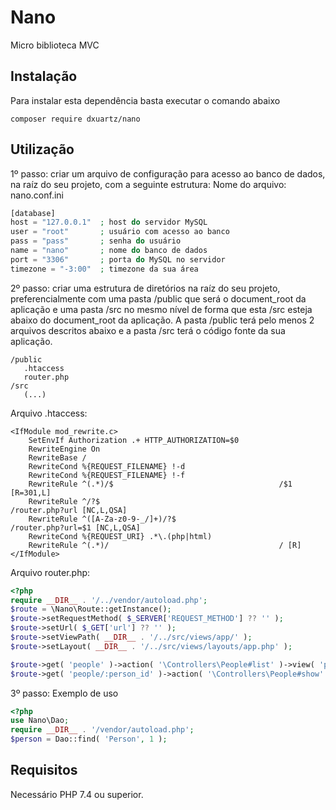 # Nano

Micro biblioteca MVC

## Instalação

Para instalar esta dependência basta executar o comando abaixo
```shell
composer require dxuartz/nano
```

## Utilização

1º passo: criar um arquivo de configuração para acesso ao banco de dados, na raíz do seu projeto, com a seguinte estrutura:
Nome do arquivo: nano.conf.ini
```php
[database]
host = "127.0.0.1"  ; host do servidor MySQL
user = "root"       ; usuário com acesso ao banco
pass = "pass"       ; senha do usuário
name = "nano"       ; nome do banco de dados
port = "3306"       ; porta do MySQL no servidor
timezone = "-3:00"  ; timezone da sua área
```

2º passo: criar uma estrutura de diretórios na raíz do seu projeto, preferencialmente com uma pasta /public que será o document_root da aplicação e uma pasta /src no mesmo nível de forma que esta /src esteja abaixo do document_root da aplicação. A pasta /public terá pelo menos 2 arquivos descritos abaixo e a pasta /src terá o código fonte da sua aplicação.
```shell
/public
   .htaccess
   router.php
/src
   (...)
```

Arquivo .htaccess:
```shell
<IfModule mod_rewrite.c>
	SetEnvIf Authorization .+ HTTP_AUTHORIZATION=$0
	RewriteEngine On
	RewriteBase /
	RewriteCond %{REQUEST_FILENAME} !-d
	RewriteCond %{REQUEST_FILENAME} !-f
	RewriteRule ^(.*)/$ 									/$1 [R=301,L]
	RewriteRule ^/?$ 										/router.php?url [NC,L,QSA]
	RewriteRule ^([A-Za-z0-9-_/]+)/?$ 						/router.php?url=$1 [NC,L,QSA]
	RewriteCond %{REQUEST_URI} .*\.(php|html)
	RewriteRule ^(.*)/ 										/ [R]
</IfModule>
```

Arquivo router.php:
```PHP
<?php
require __DIR__ . '/../vendor/autoload.php';
$route = \Nano\Route::getInstance();
$route->setRequestMethod( $_SERVER['REQUEST_METHOD'] ?? '' );
$route->setUrl( $_GET['url'] ?? '' );
$route->setViewPath( __DIR__ . '/../src/views/app/' );
$route->setLayout( __DIR__ . '/../src/views/layouts/app.php' );

$route->get( 'people' )->action( '\Controllers\People#list' )->view( 'people/list.php' );
$route->get( 'people/:person_id' )->action( '\Controllers\People#show' )->view( 'people/show.php' );
```

3º passo:
Exemplo de uso
```PHP
<?php
use Nano\Dao;
require __DIR__ . '/vendor/autoload.php';
$person = Dao::find( 'Person', 1 );
```

## Requisitos

Necessário PHP 7.4 ou superior.